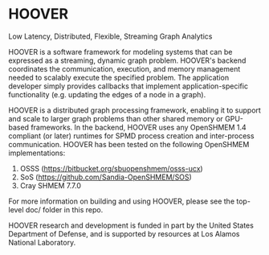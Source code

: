 # HOOVER
Low Latency, Distributed, Flexible, Streaming Graph Analytics

HOOVER is a software framework for modeling systems that can be expressed as a
streaming, dynamic graph problem. HOOVER's backend coordinates the
communication, execution, and memory management needed to scalably execute the
specified problem. The application developer simply provides callbacks that
implement application-specific functionality (e.g. updating the edges of a node
in a graph).

HOOVER is a distributed graph processing framework, enabling it to support and
scale to larger graph problems than other shared memory or GPU-based frameworks.
In the backend, HOOVER uses any OpenSHMEM 1.4 compliant (or later) runtimes for
SPMD process creation and inter-process communication. HOOVER has been tested on
the following OpenSHMEM implementations:

1. OSSS (https://bitbucket.org/sbuopenshmem/osss-ucx)
2. SoS (https://github.com/Sandia-OpenSHMEM/SOS)
3. Cray SHMEM 7.7.0

For more information on building and using HOOVER, please see the top-level
doc/ folder in this repo.

HOOVER research and development is funded in part by the United States
Department of Defense, and is supported by resources at Los Alamos National
Laboratory.
